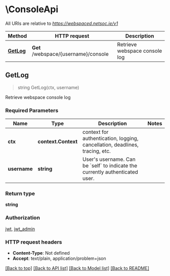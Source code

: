 # \ConsoleApi

All URIs are relative to *https://webspaced.netsoc.ie/v1*

Method | HTTP request | Description
------------- | ------------- | -------------
[**GetLog**](ConsoleApi.md#GetLog) | **Get** /webspace/{username}/console | Retrieve webspace console log



## GetLog

> string GetLog(ctx, username)

Retrieve webspace console log

### Required Parameters


Name | Type | Description  | Notes
------------- | ------------- | ------------- | -------------
**ctx** | **context.Context** | context for authentication, logging, cancellation, deadlines, tracing, etc.
**username** | **string**| User&#39;s username. Can be &#x60;self&#x60; to indicate the currently authenticated user.  | 

### Return type

**string**

### Authorization

[jwt](../README.md#jwt), [jwt_admin](../README.md#jwt_admin)

### HTTP request headers

- **Content-Type**: Not defined
- **Accept**: text/plain, application/problem+json

[[Back to top]](#) [[Back to API list]](../README.md#documentation-for-api-endpoints)
[[Back to Model list]](../README.md#documentation-for-models)
[[Back to README]](../README.md)

